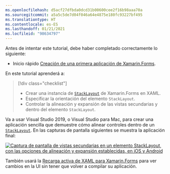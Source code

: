 ```yaml
---
ms.openlocfilehash: d5acf27dfbda0dcd31b00600cee2f16b98aaa70a
ms.sourcegitcommit: a5a5c5de7d04f046a64e4875e180fc93227bf495
ms.translationtype: HT
ms.contentlocale: es-ES
ms.lasthandoff: 01/21/2021
ms.locfileid: "98634797"
---
```

Antes de intentar este tutorial, debe haber completado correctamente lo siguiente:

- Inicio rápido [Creación de una primera aplicación de Xamarin.Forms](~/get-started/first-app/index.md).

En este tutorial aprenderá a:

> [!div class="checklist"]
>
> - Crear una instancia de [`StackLayout`](xref:Xamarin.Forms.StackLayout) de Xamarin.Forms en XAML.
> - Especificar la orientación del elemento `StackLayout`.
> - Controlar la alineación y expansión de las vistas secundarias y dentro del elemento `StackLayout`.

Va a usar Visual Studio 2019, o Visual Studio para Mac, para crear una aplicación sencilla que demuestre cómo alinear controles dentro de un [`StackLayout`](xref:Xamarin.Forms.StackLayout). En las capturas de pantalla siguientes se muestra la aplicación final:

[![Captura de pantalla de vistas secundarias en un elemento StackLayout, con las opciones de alineación y expansión establecidas, en iOS y Android](../images/alignment-expansion-reduced.png "StackLayout que contiene instancia de etiqueta con la alineación y la expansión establecidas")](../images/alignment-expansion-large.png#lightbox "StackLayout que contiene instancia de etiqueta con la alineación y la expansión establecidas")

También usará la [Recarga activa de XAML para Xamarin.Forms](~/xamarin-forms/xaml/hot-reload.md) para ver cambios en la UI sin tener que volver a compilar su aplicación.
